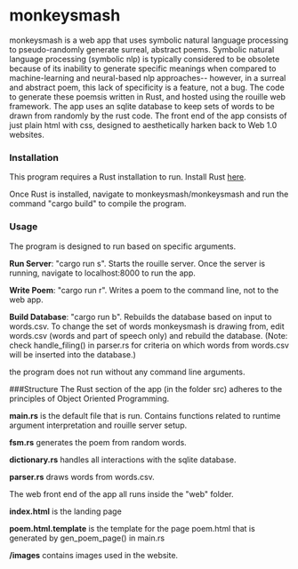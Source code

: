 # monkeysmash

monkeysmash is a web app that uses symbolic natural language processing to pseudo-randomly generate surreal, abstract poems.  Symbolic natural language processing (symbolic nlp) is typically considered to be obsolete because of its inability to generate specific meanings when compared to machine-learning and neural-based nlp approaches-- however, in a surreal and abstract poem, this lack of specificity is a feature, not a bug.  The code to generate these poemsis written in Rust, and hosted using the rouille web framework. The app uses an sqlite database to keep sets of words to be drawn from randomly by the rust code.  The front end of the app consists of just plain html with css, designed to aesthetically harken back to Web 1.0 websites.

### Installation
This program requires a Rust installation to run. Install Rust [here](https://www.rust-lang.org/tools/install).

Once Rust is installed, navigate to monkeysmash/monkeysmash and run the command "cargo build" to compile the program.

### Usage
The program is designed to run based on specific arguments.

**Run Server**:  "cargo run s".  Starts the rouille server.  Once the server is running, navigate to localhost:8000 to run the app.

**Write Poem**:  "cargo run r".  Writes a poem to the command line, not to the web app.

**Build Database**:  "cargo run b".  Rebuilds the database based on input to words.csv.  To change the set of words monkeysmash is drawing from, edit words.csv (words and part of speech only) and rebuild  the database.  (Note: check handle_filing() in parser.rs for criteria on which words from words.csv will be inserted into the database.)

the program does not run without any command line arguments.

###Structure
The Rust section of the app (in the folder src) adheres to the principles of Object Oriented Programming.

**main.rs** is the default file that is run.  Contains functions related to runtime argument interpretation and rouille server setup.

**fsm.rs** generates the poem from random words.

**dictionary.rs** handles all interactions with the sqlite database.

**parser.rs** draws words from words.csv.


The web front end of the app all runs inside the "web" folder.

**index.html** is the landing page

**poem.html.template** is the template for the page poem.html that is generated by gen_poem_page() in main.rs

**/images** contains images used in the website.
